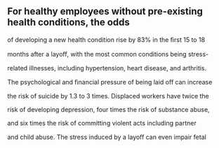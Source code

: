 ## For healthy employees without pre-existing health conditions, the odds

of developing a new health condition rise by 83% in the ﬁrst 15 to 18

months after a layoﬀ, with the most common conditions being stress-

related illnesses, including hypertension, heart disease, and arthritis.

The psychological and ﬁnancial pressure of being laid oﬀ can increase

the risk of suicide by 1.3 to 3 times. Displaced workers have twice the

risk of developing depression, four times the risk of substance abuse,

and six times the risk of committing violent acts including partner

and child abuse. The stress induced by a layoﬀ can even impair fetal